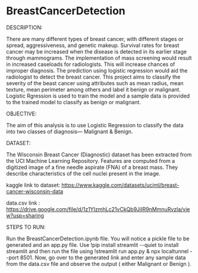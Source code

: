 # BreastCancerDetection

DESCRIPTION:

There are many different types of breast cancer, with different stages or spread, aggressiveness, and genetic
makeup. Survival rates for breast cancer may be increased when the disease is detected in its earlier stage through
mammograms. The implementation of mass screening would result in increased caseloads for radiologists. This will
increase chances of improper diagnosis. The prediction using logistic regression would aid the radiologist to detect
the breast cancer. This project aims to classify the severity of the beast cancer using attributes such as mean radius, mean texture, mean perimeter among others and label it benign or malignant. Logistic Rgression is used to train the model and a sample data is provided to the trained model to classify as benign or malignant.

OBJECTIVE:

The aim of this analysis is to use Logistic Regression to classify the data into two classes of diagnosis— Malignant & Benign.

DATASET:

The Wisconsin Breast Cancer (Diagnostic) dataset has been extracted from the UCI Machine Learning Repository. Features are computed from a digitized image of a fine needle aspirate (FNA) of a breast mass. They describe characteristics of the cell nuclei present in the image.

kaggle link to dataset: https://www.kaggle.com/datasets/uciml/breast-cancer-wisconsin-data

data.csv link : https://drive.google.com/file/d/1z1YIzmhLc21vCkQb9JiIR9nMmnuRvzla/view?usp=sharing

STEPS TO RUN:

Run the BreastCancerDetection.ipynb file. You will notice a pickle file to be generated and an app.py file. Use !pip install streamlit --quiet to install streamlit and then run the file using !streamlit run app.py & npx localtunnel --port 8501. Now, go over to the generated link and enter any sample data from the data.csv file and observe the output ( either Malignant or Benign ).
